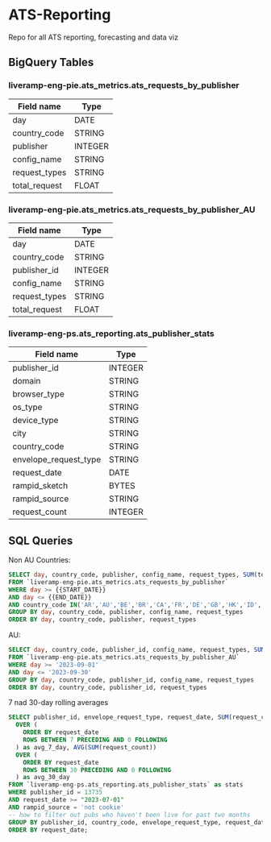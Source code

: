 # ATS-Reporting
Repo for all ATS reporting, forecasting and data viz

## BigQuery Tables
### liveramp-eng-pie.ats_metrics.ats_requests_by_publisher
|Field name     |  Type   |
|---------------|---------|
| day           |   DATE  |
| country_code  | STRING  |
| publisher     | INTEGER |
| config_name   |  STRING |
|request_types  |  STRING |
| total_request |   FLOAT |

### liveramp-eng-pie.ats_metrics.ats_requests_by_publisher_AU
|Field name     |  Type   |
|---------------|---------|
| day           | DATE    |
| country_code  | STRING  |
| publisher_id  | INTEGER |
| config_name   | STRING  |
| request_types | STRING  |
| total_request | FLOAT   |

### liveramp-eng-ps.ats_reporting.ats_publisher_stats
|Field name             |  Type   |
|-----------------------|---------|
| publisher_id          | INTEGER |
| domain                | STRING  |
| browser_type          | STRING  |
| os_type               | STRING  |
| device_type           | STRING  |
| city                  | STRING  |
| country_code          | STRING  |
| envelope_request_type | STRING  |
| request_date          | DATE    |
| rampid_sketch         | BYTES   |
| rampid_source         | STRING  |
| request_count         | INTEGER |

## SQL Queries
Non AU Countries:
```SQL
SELECT day, country_code, publisher, config_name, request_types, SUM(total_request) as requests
FROM `liveramp-eng-pie.ats_metrics.ats_requests_by_publisher`
WHERE day >= {{START_DATE}}
AND day <= {{END_DATE}}
AND country_code IN('AR','AU','BE','BR','CA','FR','DE','GB','HK','ID','IT','JP','MX','NL','NZ','PL','RO','SG','ES','TW','US')
GROUP BY day, country_code, publisher, config_name, request_types
ORDER BY day, country_code, publisher, request_types
```
AU:
```SQL
SELECT day, country_code, publisher_id, config_name, request_types, SUM(total_request) as requests
FROM `liveramp-eng-pie.ats_metrics.ats_requests_by_publisher_AU`
WHERE day >= '2023-09-01'
AND day <= '2023-09-30'
GROUP BY day, country_code, publisher_id, config_name, request_types
ORDER BY day, country_code, publisher_id, request_types
```
7 nad 30-day rolling averages
```SQL
SELECT publisher_id, envelope_request_type, request_date, SUM(request_count) AS envelopes, AVG(SUM(request_count))
  OVER (
    ORDER BY request_date
    ROWS BETWEEN 7 PRECEDING AND 0 FOLLOWING
  ) as avg_7_day, AVG(SUM(request_count))
  OVER (
    ORDER BY request_date
    ROWS BETWEEN 30 PRECEDING AND 0 FOLLOWING
  ) as avg_30_day
FROM `liveramp-eng-ps.ats_reporting.ats_publisher_stats` as stats
WHERE publisher_id = 13735
AND request_date >= "2023-07-01"
AND rampid_source = 'not cookie'
-- how to filter out pubs who haven't been live for past two months
GROUP BY publisher_id, country_code, envelope_request_type, request_date
ORDER BY request_date;
```
